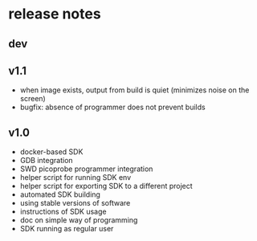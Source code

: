 # release notes

## dev


## v1.1
* when image exists, output from build is quiet (minimizes noise on the screen)
* bugfix: absence of programmer does not prevent builds

## v1.0
* docker-based SDK
* GDB integration
* SWD picoprobe programmer integration
* helper script for running SDK env
* helper script for exporting SDK to a different project
* automated SDK building
* using stable versions of software
* instructions of SDK usage
* doc on simple way of programming
* SDK running as regular user
